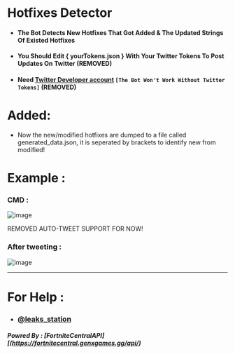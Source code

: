 # Hotfixes Detector
- #### The Bot Detects New Hotfixes That Got Added & The Updated Strings Of Existed Hotfixes
- #### You Should Edit { yourTokens.json } With Your Twitter Tokens To Post Updates On Twitter (REMOVED)
- #### Need [Twitter Developer account](https://developer.twitter.com/en/portal/dashboard) `[The Bot Won't Work Without Twitter Tokens]` (REMOVED)

# Added: 
- Now the new/modified hotfixes are dumped to a file called generated_data.json, it is seperated by brackets to identify new from modified!

# Example :
### CMD :
![image](https://user-images.githubusercontent.com/86381194/143946612-d03032d0-1a7e-46be-a1af-335cac3ca8e3.png)

REMOVED AUTO-TWEET SUPPORT FOR NOW!
### After tweeting :
![image](https://user-images.githubusercontent.com/86381194/143946508-c93b31e8-ac41-456e-b90a-1cf435d3df67.png)


-------
# For Help :
- ### [@leaks_station](https://twitter.com/Leaks_station)
 
##### Powred By : [FortniteCentralAPI][(https://fortnitecentral.genxgames.gg/api/)


